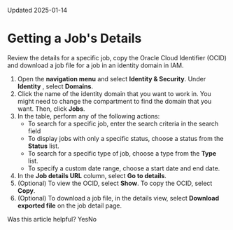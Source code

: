 Updated 2025-01-14
# Getting a Job's Details
Review the details for a specific job, copy the Oracle Cloud Identifier (OCID) and download a job file for a job in an identity domain in IAM.
  1. Open the **navigation menu** and select **Identity & Security**. Under **Identity** , select **Domains**. 
  2. Click the name of the identity domain that you want to work in. You might need to change the compartment to find the domain that you want. Then, click **Jobs**.
  3. In the table, perform any of the following actions:
     * To search for a specific job, enter the search criteria in the search field
     * To display jobs with only a specific status, choose a status from the **Status** list.
     * To search for a specific type of job, choose a type from the **Type** list. 
     * To specify a custom date range, choose a start date and end date.
  4. In the **Job details URL** column, select **Go to details**.
  5. (Optional) To view the OCID, select **Show**. To copy the OCID, select **Copy**.
  6. (Optional) To download a job file, in the details view, select **Download exported file** on the job detail page.


Was this article helpful?
YesNo

